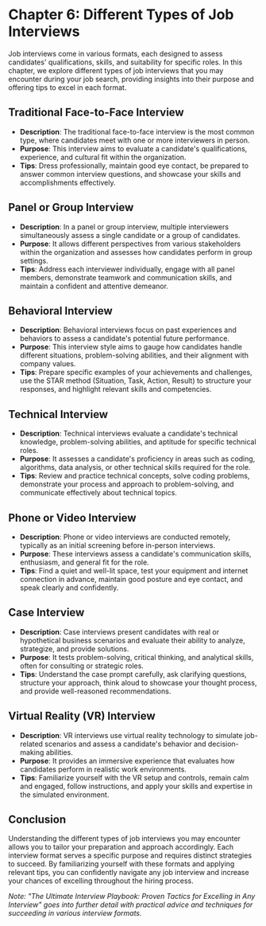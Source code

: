 Chapter 6: Different Types of Job Interviews
============================================

Job interviews come in various formats, each designed to assess candidates' qualifications, skills, and suitability for specific roles. In this chapter, we explore different types of job interviews that you may encounter during your job search, providing insights into their purpose and offering tips to excel in each format.

Traditional Face-to-Face Interview
----------------------------------

* **Description**: The traditional face-to-face interview is the most common type, where candidates meet with one or more interviewers in person.
* **Purpose**: This interview aims to evaluate a candidate's qualifications, experience, and cultural fit within the organization.
* **Tips**: Dress professionally, maintain good eye contact, be prepared to answer common interview questions, and showcase your skills and accomplishments effectively.

Panel or Group Interview
------------------------

* **Description**: In a panel or group interview, multiple interviewers simultaneously assess a single candidate or a group of candidates.
* **Purpose**: It allows different perspectives from various stakeholders within the organization and assesses how candidates perform in group settings.
* **Tips**: Address each interviewer individually, engage with all panel members, demonstrate teamwork and communication skills, and maintain a confident and attentive demeanor.

Behavioral Interview
--------------------

* **Description**: Behavioral interviews focus on past experiences and behaviors to assess a candidate's potential future performance.
* **Purpose**: This interview style aims to gauge how candidates handle different situations, problem-solving abilities, and their alignment with company values.
* **Tips**: Prepare specific examples of your achievements and challenges, use the STAR method (Situation, Task, Action, Result) to structure your responses, and highlight relevant skills and competencies.

Technical Interview
-------------------

* **Description**: Technical interviews evaluate a candidate's technical knowledge, problem-solving abilities, and aptitude for specific technical roles.
* **Purpose**: It assesses a candidate's proficiency in areas such as coding, algorithms, data analysis, or other technical skills required for the role.
* **Tips**: Review and practice technical concepts, solve coding problems, demonstrate your process and approach to problem-solving, and communicate effectively about technical topics.

Phone or Video Interview
------------------------

* **Description**: Phone or video interviews are conducted remotely, typically as an initial screening before in-person interviews.
* **Purpose**: These interviews assess a candidate's communication skills, enthusiasm, and general fit for the role.
* **Tips**: Find a quiet and well-lit space, test your equipment and internet connection in advance, maintain good posture and eye contact, and speak clearly and confidently.

Case Interview
--------------

* **Description**: Case interviews present candidates with real or hypothetical business scenarios and evaluate their ability to analyze, strategize, and provide solutions.
* **Purpose**: It tests problem-solving, critical thinking, and analytical skills, often for consulting or strategic roles.
* **Tips**: Understand the case prompt carefully, ask clarifying questions, structure your approach, think aloud to showcase your thought process, and provide well-reasoned recommendations.

Virtual Reality (VR) Interview
------------------------------

* **Description**: VR interviews use virtual reality technology to simulate job-related scenarios and assess a candidate's behavior and decision-making abilities.
* **Purpose**: It provides an immersive experience that evaluates how candidates perform in realistic work environments.
* **Tips**: Familiarize yourself with the VR setup and controls, remain calm and engaged, follow instructions, and apply your skills and expertise in the simulated environment.

Conclusion
----------

Understanding the different types of job interviews you may encounter allows you to tailor your preparation and approach accordingly. Each interview format serves a specific purpose and requires distinct strategies to succeed. By familiarizing yourself with these formats and applying relevant tips, you can confidently navigate any job interview and increase your chances of excelling throughout the hiring process.

*Note: "The Ultimate Interview Playbook: Proven Tactics for Excelling in Any Interview" goes into further detail with practical advice and techniques for succeeding in various interview formats.*
